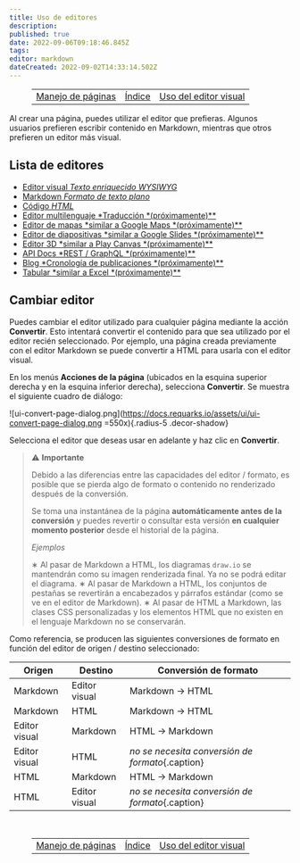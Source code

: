 ```yaml
---
title: Uso de editores
description: 
published: true
date: 2022-09-06T09:18:46.845Z
tags: 
editor: markdown
dateCreated: 2022-09-02T14:33:14.502Z
---
```


<figure class="table chapter-navigator">
  <table>
    <tbody>
      <tr>
        <td><a href="/es/help/web_pages">Manejo de páginas</a></td>
        <td><a href="/es/help">Índice</a></td>
        <td><a href="/es/help/web_visual_editor">Uso del editor visual</a></td>
      </tr>
    </tbody>
  </table>
</figure>
 
Al crear una página, puedes utilizar el editor que prefieras. Algunos usuarios prefieren escribir contenido en Markdown, mientras que otros prefieren un editor más visual.

## Lista de editores

- [Editor visual *Texto enriquecido WYSIWYG*](/es/help/web_visual_editor)
- [Markdown *Formato de texto plano*](/es/help/web_markdown_editor)
- [Código *HTML*](/es/help/web_html_editor)
- [Editor multilenguaje *Traducción *(próximamente)**](/es/help/web_multi_editor)
- [Editor de mapas *similar a Google Maps *(próximamente)**](/es/help/web_map_editor)
- [Editor de diapositivas *similar a Google Slides *(próximamente)**](/es/help/web_map_editor)
- [Editor 3D *similar a Play Canvas *(próximamente)**](/es/help/web_3d_editor)
- [API Docs *REST / GraphQL *(próximamente)**](/es/help/web_api)
- [Blog *Cronología de publicaciones *(próximamente)**](/es/help/web_blog)
- [Tabular *similar a Excel *(próximamente)**](/es/help/web_tabular)

## Cambiar editor

Puedes cambiar el editor utilizado para cualquier página mediante la acción **Convertir**. Esto intentará convertir el contenido para que sea utilizado por el editor recién seleccionado. Por ejemplo, una página creada previamente con el editor Markdown se puede convertir a HTML para usarla con el editor visual.

En los menús **Acciones de la página** (ubicados en la esquina superior derecha y en la esquina inferior derecha), selecciona **Convertir**. Se muestra el siguiente cuadro de diálogo:

![ui-convert-page-dialog.png](https://docs.requarks.io/assets/ui/ui-convert-page-dialog.png =550x){.radius-5 .decor-shadow}

Selecciona el editor que deseas usar en adelante y haz clic en **Convertir**.

> :warning: **Importante**
>
> Debido a las diferencias entre las capacidades del editor / formato, es posible que se pierda algo de formato o contenido no renderizado después de la conversión.
>
> Se toma una instantánea de la página **automáticamente antes de la conversión** y puedes revertir o consultar esta versión **en cualquier momento posterior** desde el historial de la página.
>
> _Ejemplos_
>
> &#8727; Al pasar de Markdown a HTML, los diagramas `draw.io` se mantendrán como su imagen renderizada final. Ya no se podrá editar el diagrama.
> &#8727; Al pasar de Markdown a HTML, los conjuntos de pestañas se revertirán a encabezados y párrafos estándar (como se ve en el editor de Markdown).
> &#8727; Al pasar de HTML a Markdown, las clases CSS personalizadas y los elementos HTML que no existen en el lenguaje Markdown no se conservarán.

Como referencia, se producen las siguientes conversiones de formato en función del editor de origen / destino seleccionado:

| Origen | Destino | Conversión de formato
| -- | -- | -- |
| Markdown | Editor visual | Markdown &rarr; HTML |
| Markdown | HTML | Markdown &rarr; HTML |
| Editor visual | Markdown | HTML &rarr; Markdown |
| Editor visual | HTML | *no se necesita conversión de formato*{.caption} |
| HTML | Markdown | HTML &rarr; Markdown |
| HTML | Editor visual | *no se necesita conversión de formato*{.caption} |



<br>

<figure class="table chapter-navigator">
  <table>
    <tbody>
      <tr>
        <td><a href="/es/help/web_pages">Manejo de páginas</a></td>
        <td><a href="/es/help">Índice</a></td>
        <td><a href="/es/help/web_visual_editor">Uso del editor visual</a></td>
      </tr>
    </tbody>
  </table>
</figure>